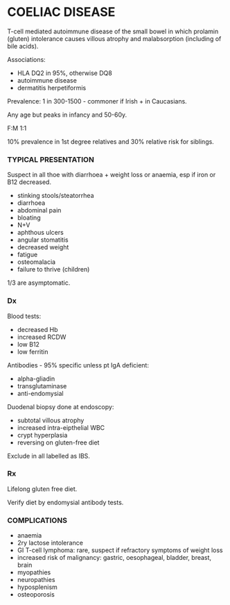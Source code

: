 # COELIAC DISEASE

T-cell mediated autoimmune disease of the small bowel in which prolamin (gluten) intolerance causes villous atrophy and malabsorption (including of bile acids).

Associations:

- HLA DQ2 in 95%, otherwise DQ8
- autoimmune disease
- dermatitis herpetiformis

Prevalence: 1 in 300-1500 - commoner if Irish + in Caucasians.

Any age but peaks in infancy and 50-60y.

F:M 1:1

10% prevalence in 1st degree relatives and 30% relative risk for siblings.

### TYPICAL PRESENTATION

Suspect in all thoe with diarrhoea + weight loss or anaemia, esp if iron or B12 decreased.

- stinking stools/steatorrhea
- diarrhoea
- abdominal pain
- bloating
- N+V
- aphthous ulcers
- angular stomatitis
- decreased weight
- fatigue
- osteomalacia
- failure to thrive (children)

1/3 are asymptomatic.

### Dx

Blood tests:

- decreased Hb
- increased RCDW
- low B12
- low ferritin

Antibodies - 95% specific unless pt IgA deficient:

- alpha-gliadin
- transglutaminase
- anti-endomysial

Duodenal biopsy done at endoscopy:

- subtotal villous atrophy
- increased intra-eipthelial WBC
- crypt hyperplasia
- reversing on gluten-free diet

Exclude in all labelled as IBS.

### Rx

Lifelong gluten free diet.

Verify diet by endomysial antibody tests.

### COMPLICATIONS

- anaemia
- 2ry lactose intolerance
- GI T-cell lymphoma: rare, suspect if refractory symptoms of weight loss
- increased risk of malignancy: gastric, oesophageal, bladder, breast, brain
- myopathies
- neuropathies
- hyposplenism
- osteoporosis
